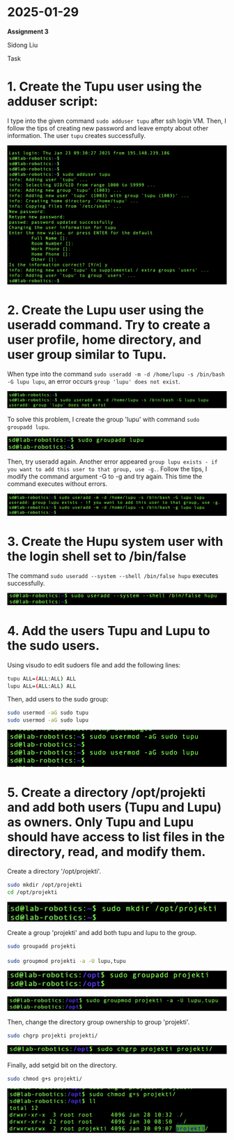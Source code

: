 # 2025-01-29 
**Assignment 3**

Sidong Liu


Task
# 1. Create the Tupu user using the adduser script:

I type into the given command ```sudo adduser tupu``` after ssh login VM. Then, I follow the tips of creating new password and leave empty about other information. The user `tupu` creates successfully.

![alt text](img/3.1.1.png)

# 2. Create the Lupu user using the useradd command. Try to create a user profile, home directory, and user group similar to Tupu.

When type into the command `sudo useradd -m -d /home/lupu -s /bin/bash -G lupu lupu`, an error occurs `group 'lupu' does not exist`.

![alt text](img/3.2.1.png)

To solve this problem, I create the group 'lupu' with command `sudo groupadd lupu`.

![alt text](img/3.2.2.png)

Then, try useradd again. Another error appeared `group lupu exists - if you want to add this user to that group, use -g.`. Follow the tips, I modify the command argument -G to -g and try again. This time the command executes without errors.

![alt text](img/3.2.3.png)

# 3. Create the Hupu system user with the login shell set to /bin/false

The command `sudo useradd --system --shell /bin/false hupu` executes successfully.

![alt text](img/3.3.1.png)

# 4. Add the users Tupu and Lupu to the sudo users.

Using visudo to edit sudoers file and add the following lines:

```sh
tupu ALL=(ALL:ALL) ALL
lupu ALL=(ALL:ALL) ALL
```

Then, add users to the sudo group:
```sh
sudo usermod -aG sudo tupu
sudo usermod -aG sudo lupu
```

![alt text](img/3.4.1.png)

# 5. Create a directory /opt/projekti and add both users (Tupu and Lupu) as owners. Only Tupu and Lupu should have access to list files in the directory, read, and modify them.

Create a directory '/opt/projekti'.

```sh
sudo mkdir /opt/projekti
cd /opt/projekti
```

![alt text](img/3.5.1.png)

Create a group 'projekti' and add both tupu and lupu to the group.

```sh
sudo groupadd projekti

sudo groupmod projekti -a -U lupu,tupu
```
![alt text](img/3.5.2.png)

![alt text](img/3.5.3.png)

Then, change the directory group ownership to group 'projekti'. 

```sh
sudo chgrp projekti projekti/
```
![alt text](img/3.5.4.png)

Finally, add setgid bit on the directory.

```sh
sudo chmod g+s projekti/
```

![alt text](img/3.5.5.png)